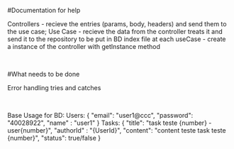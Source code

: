 #Documentation for help

Controllers - recieve the entries (params, body, headers) and send them to the use case;
Use Case - recieve the data from the controller treats it and send it to the repository to be put in BD
index file at each useCase - create a instance of the controller with getInstance method

<br>

#What needs to be done

Error handling
tries and catches

<br>

Base Usage for BD:
Users:
{
  "email": "user1@ccc",
	"password": "40028922",
	"name" : "user1"
}
Tasks:
{
  "title": "task teste {number} - user{number}",
	"authorId" : "{UserId}",
	"content": "content teste task teste {number}",
	"status": true/false
}